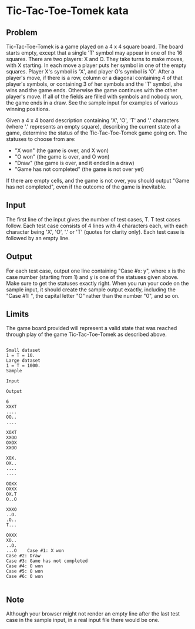 Tic-Tac-Toe-Tomek kata
======================

Problem
-------

Tic-Tac-Toe-Tomek is a game played on a 4 x 4 square board. The board starts empty, except that a single 'T' symbol may appear in one of the 16 squares. There are two players: X and O. They take turns to make moves, with X starting. In each move a player puts her symbol in one of the empty squares. Player X's symbol is 'X', and player O's symbol is 'O'. 
After a player's move, if there is a row, column or a diagonal containing 4 of that player's symbols, or containing 3 of her symbols and the 'T' symbol, she wins and the game ends. Otherwise the game continues with the other player's move. If all of the fields are filled with symbols and nobody won, the game ends in a draw. See the sample input for examples of various winning positions.
 
Given a 4 x 4 board description containing 'X', 'O', 'T' and '.' characters (where '.' represents an empty square), describing the current state of a game, determine the status of the Tic-Tac-Toe-Tomek game going on. The statuses to choose from are: 
* "X won" (the game is over, and X won) 
* "O won" (the game is over, and O won) 
* "Draw" (the game is over, and it ended in a draw) 
* "Game has not completed" (the game is not over yet) 

If there are empty cells, and the game is not over, you should output "Game has not completed", even if the outcome of the game is inevitable. 

Input
-----

The first line of the input gives the number of test cases, T. T test cases follow. Each test case consists of 4 lines with 4 characters each, with each character being 'X', 'O', '.' or 'T' (quotes for clarity only). Each test case is followed by an empty line. 

Output
------

For each test case, output one line containing "Case #x: y", where x is the case number (starting from 1) and y is one of the statuses given above. Make sure to get the statuses exactly right. When you run your code on the sample input, it should create the sample output exactly, including the "Case #1: ", the capital letter "O" rather than the number "0", and so on. 

## Limits
The game board provided will represent a valid state that was reached through play of the game Tic-Tac-Toe-Tomek as described above. 
<pre><code>
Small dataset
1 = T = 10. 
Large dataset
1 = T = 1000. 
Sample

Input 
  	
Output 
  
6
XXXT
....
OO..
....

XOXT
XXOO
OXOX
XXOO

XOX.
OX..
....
....

OOXX
OXXX
OX.T
O..O

XXXO
..O.
.O..
T...

OXXX
XO..
..O.
...O	Case #1: X won
Case #2: Draw
Case #3: Game has not completed
Case #4: O won
Case #5: O won
Case #6: O won

</pre></code>


Note
----
Although your browser might not render an empty line after the last test case in the sample input, in a real input file there would be one.
